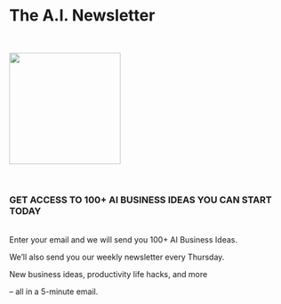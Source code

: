 # The A.I. Newsletter
<br>
<p align="left">
  <img width="200" height="200" src="https://picsum.photos/200/200">
</p>
<br>
<h3> GET ACCESS TO 100+ AI BUSINESS IDEAS YOU CAN START TODAY </h3>
<br>
Enter your email and we will send you 100+ AI Business Ideas.



We’ll also send you our weekly newsletter every Thursday. 

 

New business ideas, productivity life hacks, and more 

– all in a 5-minute email.

<div id="custom-substack-embed"></div>


<script>
  window.CustomSubstackWidget = {
    substackUrl: "[Your Substack URL]",
    placeholder: "Enter Your Email Address",
    buttonText: "SUBSCRIBE",
    theme: "custom",
    colors: {
      primary: "#DBE705",
      input: "#FFFFFF",
      email: "#000000",
      text: "#000000",
    }
  };
</script>
<script src="https://substackapi.com/widget.js" async></script>

